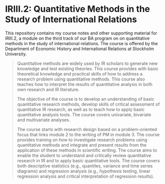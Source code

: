 # IRIII.2: Quantitative Methods in the Study of International Relations

This repository contains my course notes and other supporting material for IRIII.2, a module on the third track of our BA program on on quantitative methods in the study of international relations. The course is offered by the Department of Economic History and International Relations at Stockholm University. 

> Quantitative methods are widely used by IR scholars to generate new knowledge and test existing theories. This course provides with basic theoretical knowledge and practical skills of how to address a research problem using quantitative methods. This course also teaches how to interpret the results of quantitative analysis in both own research and IR literature.
>
> The objective of the course is to develop an understanding of basic quantitative research methods, develop skills of critical assessment of quantitative IR research, as well as to teach how to apply basic quantitative analysis tools. The course covers univariate, bivariate and multivariate analyses.
>
> The course starts with research design based on a problem-oriented focus that links module 2 to the writing of PM in module 3. The course provides training on how to investigate research problems using quantitative methods and integrate and present results from the application of these methods in scientific writing. The course aims to enable the student to understand and critically review quantitative research in IR and to apply basic quantitative tools. The course covers both descriptive statistics (e.g., quantiles, variance and time series diagrams) and regression analysis (e.g., hypothesis testing, linear regression analysis and critical interpretation of regression results).
